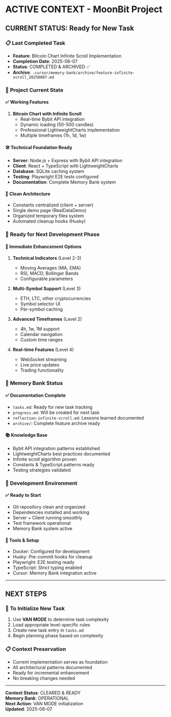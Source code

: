 # ACTIVE CONTEXT - MoonBit Project

## CURRENT STATUS: Ready for New Task

### 📋 **Last Completed Task**
- **Feature**: Bitcoin Chart Infinite Scroll Implementation  
- **Completion Date**: 2025-06-07
- **Status**: COMPLETED & ARCHIVED ✅
- **Archive**: `.cursor/memory-bank/archive/feature-infinite-scroll_20250607.md`

### 🎯 **Project Current State**

#### ✅ **Working Features**
1. **Bitcoin Chart with Infinite Scroll**
   - Real-time Bybit API integration
   - Dynamic loading (50-500 candles)
   - Professional LightweightCharts implementation
   - Multiple timeframes (1h, 1d, 1w)

#### 🛠️ **Technical Foundation Ready**
- **Server**: Node.js + Express with Bybit API integration
- **Client**: React + TypeScript with LightweightCharts  
- **Database**: SQLite caching system
- **Testing**: Playwright E2E tests configured
- **Documentation**: Complete Memory Bank system

#### 📁 **Clean Architecture**
- Constants centralized (client + server)
- Single demo page (RealDataDemo)
- Organized temporary files system
- Automated cleanup hooks (Husky)

### 🔄 **Ready for Next Development Phase**

#### 🎯 **Immediate Enhancement Options**
1. **Technical Indicators** (Level 2-3)
   - Moving Averages (MA, EMA)
   - RSI, MACD, Bollinger Bands
   - Configurable parameters

2. **Multi-Symbol Support** (Level 3)
   - ETH, LTC, other cryptocurrencies
   - Symbol selector UI
   - Per-symbol caching

3. **Advanced Timeframes** (Level 2)
   - 4h, 1w, 1M support
   - Calendar navigation
   - Custom time ranges

4. **Real-time Features** (Level 4)
   - WebSocket streaming
   - Live price updates
   - Trading functionality

### 🧠 **Memory Bank Status**

#### ✅ **Documentation Complete**
- `tasks.md`: Ready for new task tracking
- `progress.md`: Will be created for next task
- `reflection-infinite-scroll.md`: Lessons learned documented
- `archive/`: Complete feature archive ready

#### 📚 **Knowledge Base**
- Bybit API integration patterns established
- LightweightCharts best practices documented  
- Infinite scroll algorithm proven
- Constants & TypeScript patterns ready
- Testing strategies validated

### 🚀 **Development Environment**

#### ✅ **Ready to Start**
- Git repository clean and organized
- Dependencies installed and working  
- Server + Client running smoothly
- Test framework operational
- Memory Bank system active

#### 🔧 **Tools & Setup**
- Docker: Configured for development
- Husky: Pre-commit hooks for cleanup
- Playwright: E2E testing ready
- TypeScript: Strict typing enabled
- Cursor: Memory Bank integration active

---

## NEXT STEPS

### 🎯 **To Initialize New Task**
1. Use **VAN MODE** to determine task complexity
2. Load appropriate level-specific rules
3. Create new task entry in `tasks.md`
4. Begin planning phase based on complexity

### 📋 **Context Preservation**
- Current implementation serves as foundation
- All architectural patterns documented
- Ready for incremental enhancement
- No breaking changes needed

---

**Context Status**: CLEARED & READY  
**Memory Bank**: OPERATIONAL  
**Next Action**: VAN MODE initialization  
**Updated**: 2025-06-07 